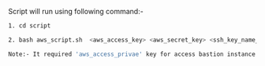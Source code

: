 Script will run using following command:-
```sh
1. cd script 
```
```sh
2. bash aws_script.sh  <aws_access_key> <aws_secret_key> <ssh_key_name_in_aws_account> <region>
```

```sh
Note:- It required 'aws_access_privae' key for access bastion instance in the following path:-  ~/.ssh/private_key
```
